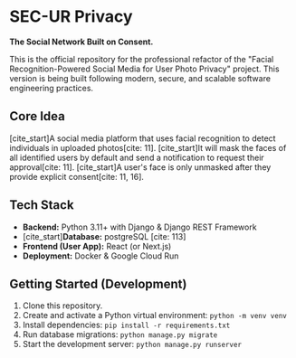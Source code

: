# SEC-UR Privacy

**The Social Network Built on Consent.**

This is the official repository for the professional refactor of the "Facial Recognition-Powered Social Media for User Photo Privacy" project. This version is being built following modern, secure, and scalable software engineering practices.

## Core Idea

[cite_start]A social media platform that uses facial recognition to detect individuals in uploaded photos[cite: 11]. [cite_start]It will mask the faces of all identified users by default and send a notification to request their approval[cite: 11]. [cite_start]A user's face is only unmasked after they provide explicit consent[cite: 11, 16].

## Tech Stack

- **Backend:** Python 3.11+ with Django & Django REST Framework
- [cite_start]**Database:** postgreSQL [cite: 113]
- **Frontend (User App):** React (or Next.js)
- **Deployment:** Docker & Google Cloud Run

## Getting Started (Development)

1. Clone this repository.
2. Create and activate a Python virtual environment: `python -m venv venv`
3. Install dependencies: `pip install -r requirements.txt`
4. Run database migrations: `python manage.py migrate`
5. Start the development server: `python manage.py runserver`
